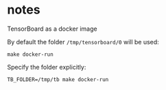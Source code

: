 # notes

TensorBoard as a docker image


By default the folder `/tmp/tensorboard/0` will be used:
```
make docker-run
```

Specify the folder explicitly:
```
TB_FOLDER=/tmp/tb make docker-run
```

